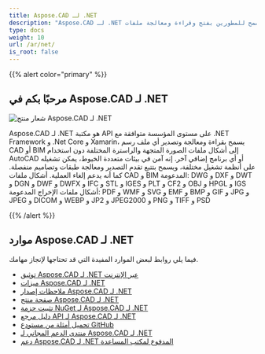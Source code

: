 ```yaml
---
title: Aspose.CAD لـ .NET
description: "Aspose.CAD لـ .NET يسمح للمطورين بفتح وقراءة ومعالجة ملفات AutoCAD DWG و DXF و DWT وأشكال ملفات CAD و BIM الأخرى، مثل: DGN و DWF و DWFX و IFC و STL و IGES و PLT و CF2 و OBJ و HPGL و IGS."
type: docs
weight: 10
url: /ar/net/
is_root: false
---
```


{{% alert color="primary" %}}

## **مرحبًا بكم في Aspose.CAD لـ .NET**

![شعار منتج Aspose.CAD لـ .NET](/cad/_assets/home_1.png)

Aspose.CAD لـ .NET هو مكتبة API على مستوى المؤسسة متوافقة مع .NET Framework و .Net Core و Xamarin، يسمح بقراءة ومعالجة وتصدير أي ملف رسم CAD أو BIM إلى أشكال ملفات الصورة المتجهة والراسترة المختلفة دون استخدام AutoCAD أو أي برنامج إضافي آخر.
إنه آمن في بيئات متعددة الخيوط، يمكن تشغيله على أنظمة تشغيل مختلفة، ويسمح بتتبع تقدم التصدير ومعالجة طبقات وتصاميم منفصلة. كما أنه يدعم إلغاء العملية.
أشكال ملفات CAD و BIM المدعومة: DWG و DXF و DWT و DGN و DWF و DWFX و IFC و STL و IGES و PLT و CF2 و OBJ و HPGL و IGS
أشكال ملفات الإخراج المدعومة: PDF و WMF و SVG و EMF و BMP و GIF و JPG و JPEG و DICOM و WEBP و JP2 و JPEG2000 و PNG و TIFF و PSD

{{% /alert %}}

## **موارد Aspose.CAD لـ .NET**

فيما يلي روابط لبعض الموارد المفيدة التي قد تحتاجها لإنجاز مهامك.

- [توثيق Aspose.CAD لـ .NET عبر الإنترنت](/ar/net/)
- [ميزات Aspose.CAD لـ .NET](/ar/net/features/)
- [ملاحظات إصدار Aspose.CAD لـ .NET](https://releases.aspose.com/cad/net/release-notes/)
- [صفحة منتج Aspose.CAD لـ .NET](https://products.aspose.com/cad/net/)
- [تثبيت حزمة NuGet لـ Aspose.CAD لـ .NET](https://www.nuget.org/packages/Aspose.CAD/)
- [دليل مرجع API لـ Aspose.CAD لـ .NET](https://reference.aspose.com/cad/net)
- [تحميل أمثلة من مستودع GitHub](https://github.com/aspose-cad/Aspose.CAD-for-.NET)
- [منتدى الدعم المجاني لـ Aspose.CAD لـ .NET](https://forum.aspose.com/c/cad/19)
- [دعم Aspose.CAD لـ .NET المدفوع لمكتب المساعدة](https://helpdesk.aspose.com/)